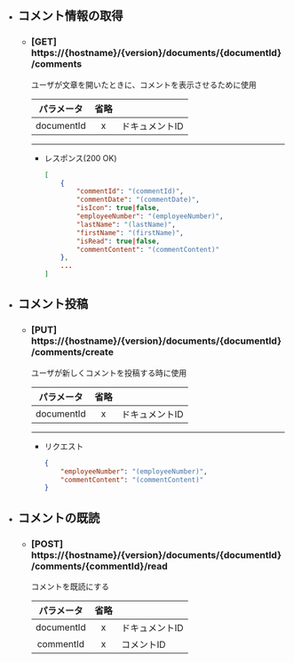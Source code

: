 - ## コメント情報の取得
    - ### [GET] https://{hostname}/{version}/documents/{documentId}/comments
        ユーザが文章を開いたときに、コメントを表示させるために使用
        

        | パラメータ | 省略 |  |  
        | :---: | :---: | --- |
        | documentId | x | ドキュメントID |   


        ---
        - レスポンス(200 OK)
            ```json
            [
                {
                    "commentId": "(commentId)",
                    "commentDate": "(commentDate)",
                    "isIcon": true|false,
                    "employeeNumber": "(employeeNumber)",
                    "lastName": "(lastName)",
                    "firstName": "(firstName)",
                    "isRead": true|false,
                    "commentContent": "(commentContent)"
                },
                ...
            ]
            ```

- ## コメント投稿
    - ### [PUT] https://{hostname}/{version}/documents/{documentId}/comments/create
        ユーザが新しくコメントを投稿する時に使用
        

        | パラメータ | 省略 |  |  
        | :---: | :---: | --- |
        | documentId | x | ドキュメントID |   


        ---
        - リクエスト
            ```json
            {
                "employeeNumber": "(employeeNumber)",
                "commentContent": "(commentContent)"
            }
            ```

- ## コメントの既読
    - ### [POST] https://{hostname}/{version}/documents/{documentId}/comments/{commentId}/read
        コメントを既読にする  

        | パラメータ | 省略 |  |  
        | :---: | :---: | --- |
        | documentId | x | ドキュメントID |   
        | commentId | x | コメントID |   
